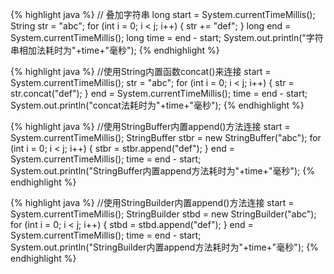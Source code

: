 {% highlight java %} // 叠加字符串 long start = System.currentTimeMillis(); String str = "abc"; for (int i = 0; i < j; i++) { str += "def"; } long end = System.currentTimeMillis(); long time = end - start; System.out.println("字符串相加法耗时为"+time+"毫秒"); {% endhighlight %}

{% highlight java %} //使用String内置函数concat()来连接 start = System.currentTimeMillis(); str = "abc"; for (int i = 0; i < j; i++) { str = str.concat("def"); } end = System.currentTimeMillis(); time = end - start; System.out.println("concat法耗时为"+time+"毫秒"); {% endhighlight %}

{% highlight java %} //使用StringBuffer内置append()方法连接 start = System.currentTimeMillis(); StringBuffer stbr = new StringBuffer("abc"); for (int i = 0; i < j; i++) { stbr = stbr.append("def"); } end = System.currentTimeMillis(); time = end - start; System.out.println("StringBuffer内置append方法耗时为"+time+"毫秒"); {% endhighlight %}

{% highlight java %} //使用StringBuilder内置append()方法连接 start = System.currentTimeMillis(); StringBuilder stbd = new StringBuilder("abc"); for (int i = 0; i < j; i++) { stbd = stbd.append("def"); } end = System.currentTimeMillis(); time = end - start; System.out.println("StringBuilder内置append方法耗时为"+time+"毫秒"); {% endhighlight %}